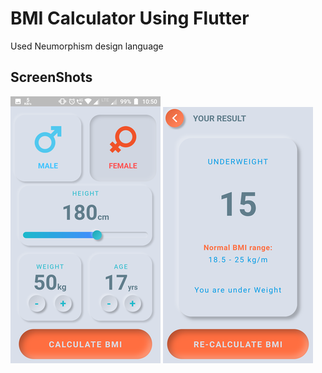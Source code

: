 # BMI Calculator Using Flutter

Used Neumorphism design language

## ScreenShots

![](/images/bmi1.png)                                             ![](/images/bmi2.png)
